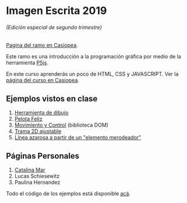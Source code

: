 # Imagen Escrita 2019
###### (Edición especial de segundo trimestre)

[Pagina del ramo en Casiopea](https://wiki.ead.pucv.cl/Imagen_Escrita_2019_T2).

Este ramo es una introducción a la programación gráfica por medio de la herramienta [P5js](http://p5js.org).

En este curso aprenderás un poco de HTML, CSS y JAVASCRIPT. Ver la [página del curso en Casiopea](https://wiki.ead.pucv.cl/Imagen_Escrita_2019_T2).


## Ejemplos vistos en clase
1. [Herramienta de dibujo](https://hspencer.github.io/IE2019/01-croquera/)
2. [Pelota Feliz](https://hspencer.github.io/IE2019/02-pelota-feliz/)
3. [Movimiento y Control](https://hspencer.github.io/IE2019/03-dom-control/) (biblioteca DOM)
4. [Trama 2D ajustable](https://hspencer.github.io/IE2019/04-trama-2D)
5. [Línea azarosa a partir de un "elemento merodeador"](https://hspencer.github.io/IE2019/05-linea-azarosa)

## Páginas Personales
1. [Catalina Mar](https://catalinamar.github.io/ImagenEscrita2/)
2. Lucas Schiesewitz
3. Paulina Hernandez


Todo el código de los ejemplos está disponible [acá](https://www.github.com/hspencer/IE2019).
